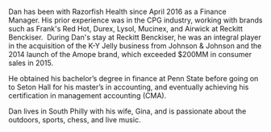 Dan has been with Razorfish Health since April 2016 as a Finance Manager. His prior experience was in the CPG industry, working with brands such as Frank's Red Hot, Durex, Lysol, Mucinex, and Airwick at Reckitt Benckiser.  During Dan's stay at Reckitt Benckiser, he was an integral player in the acquisition of the K-Y Jelly business from Johnson & Johnson and the 2014 launch of the Amope brand, which exceeded $200MM in consumer sales in 2015.  

He obtained his bachelor’s degree in finance at Penn State before going on to Seton Hall for his master’s in accounting, and eventually achieving his certification in management accounting (CMA).  

Dan lives in South Philly with his wife, Gina, and is passionate about the outdoors, sports, chess, and live music.  

